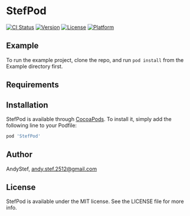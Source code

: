 # StefPod

[![CI Status](https://img.shields.io/travis/AndyStef/StefPod.svg?style=flat)](https://travis-ci.org/AndyStef/StefPod)
[![Version](https://img.shields.io/cocoapods/v/StefPod.svg?style=flat)](https://cocoapods.org/pods/StefPod)
[![License](https://img.shields.io/cocoapods/l/StefPod.svg?style=flat)](https://cocoapods.org/pods/StefPod)
[![Platform](https://img.shields.io/cocoapods/p/StefPod.svg?style=flat)](https://cocoapods.org/pods/StefPod)

## Example

To run the example project, clone the repo, and run `pod install` from the Example directory first.

## Requirements

## Installation

StefPod is available through [CocoaPods](https://cocoapods.org). To install
it, simply add the following line to your Podfile:

```ruby
pod 'StefPod'
```

## Author

AndyStef, andy.stef.2512@gmail.com

## License

StefPod is available under the MIT license. See the LICENSE file for more info.
